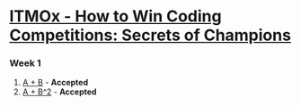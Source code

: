 # [ITMOx - How to Win Coding Competitions: Secrets of Champions](https://www.edx.org/course/how-win-coding-competitions-secrets-itmox-i2cpx-0)

### Week 1
1. [A + B](https://github.com/kantuni/edX/blob/master/ITMOx%20-%20How%20to%20Win%20Coding%20Competitions/Week%201/a%2Bb.cpp) - **Accepted**
2. [A + B^2](https://github.com/kantuni/edX/blob/master/ITMOx%20-%20How%20to%20Win%20Coding%20Competitions/Week%201/a%2Bb_2.cpp) - **Accepted**
